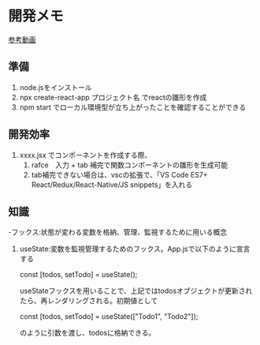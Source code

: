 # 開発メモ

[参考動画](https://www.youtube.com/watch?v=nRCNL9T3J98&t=98s&ab_channel=%E3%83%97%E3%83%AD%E3%82%B0%E3%83%A9%E3%83%9F%E3%83%B3%E3%82%B0%E3%83%81%E3%83%A5%E3%83%BC%E3%83%88%E3%83%AA%E3%82%A2%E3%83%AB)

## 準備
1. node.jsをインストール
2. npx create-react-app プロジェクト名 でreactの雛形を作成
3. npm start でローカル環境型が立ち上がったことを確認することができる

## 開発効率
1. xxxx.jsx でコンポーネントを作成する際、
    1. rafce　入力 + tab 補完で関数コンポーネントの雛形を生成可能
    2. tab補完できない場合は、vscの拡張で、「VS Code ES7+ React/Redux/React-Native/JS snippets」を入れる

## 知識
-フックス:状態が変わる変数を格納、管理、監視するために用いる概念
 1. useState:変数を監視管理するためのフックス。App.jsで以下のように宣言する  

    const [todos, setTodo] = useState();  

    useStateフックスを用いることで、上記ではtodosオブジェクトが更新されたら、再レンダリングされる。初期値として  

    const [todos, setTodo] = useState(["Todo1", "Todo2"]);  
    
    のように引数を渡し、todosに格納できる。    


